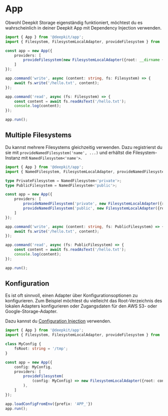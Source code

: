 # App

Obwohl Deepkit Storage eigenständig funktioniert, möchtest du es wahrscheinlich in deiner Deepkit App mit Dependency Injection verwenden.

```typescript
import { App } from '@deepkit/app';
import { Filesystem, FilesystemLocalAdapter, provideFilesystem } from '@deepkit/filesystem';

const app = new App({
    providers: [
        provideFilesystem(new FilesystemLocalAdapter({root: __dirname + '/public'})),
    ]
});

app.command('write', async (content: string, fs: Filesystem) => {
    await fs.write('/hello.txt', content);
});

app.command('read', async (fs: Filesystem) => {
    const content = await fs.readAsText('/hello.txt');
    console.log(content);
});

app.run();
```


## Multiple Filesystems

Du kannst mehrere Filesystems gleichzeitig verwenden. Dazu registrierst du sie mit `provideNamedFilesystem('name', ...)` und erhältst die Filesystem-Instanz mit 
`NamedFilesystem<'name'>`.

```typescript
import { App } from '@deepkit/app';
import { NamedFilesystem, FilesystemLocalAdapter, provideNamedFilesystem } from '@deepkit/filesystem';

type PrivateFilesystem = NamedFilesystem<'private'>;
type PublicFilesystem = NamedFilesystem<'public'>;

const app = new App({
    providers: [
        provideNamedFilesystem('private', new FilesystemLocalAdapter({root: '/tmp/dir1'})),
        provideNamedFilesystem('public', new FilesystemLocalAdapter({root: '/tmp/dir2'})),
    ]
});

app.command('write', async (content: string, fs: PublicFilesystem) => {
    await fs.write('/hello.txt', content);
});

app.command('read', async (fs: PublicFilesystem) => {
    const content = await fs.readAsText('/hello.txt');
    console.log(content);
});

app.run();
```

## Konfiguration

Es ist oft sinnvoll, einen Adapter über Konfigurationsoptionen zu konfigurieren. Zum Beispiel möchtest du vielleicht das Root-Verzeichnis des lokalen Adapters konfigurieren
oder Zugangsdaten für den AWS S3- oder Google-Storage-Adapter.

Dazu kannst du [Configuration Injection](../app/configuration.md) verwenden.

```typescript
import { App } from '@deepkit/app';
import { Filesystem, FilesystemLocalAdapter, provideFilesystem } from '@deepkit/filesystem';

class MyConfig {
    fsRoot: string = '/tmp';
}

const app = new App({
    config: MyConfig,
    providers: [
        provideFilesystem(
            (config: MyConfig) => new FilesystemLocalAdapter({root: config.fsRoot})
        ),
    ]
});

app.loadConfigFromEnv({prefix: 'APP_'})
app.run();
```